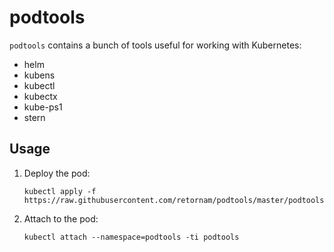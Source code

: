 # podtools


`podtools` contains a bunch of tools useful for working with Kubernetes:

- helm 
- kubens
- kubectl
- kubectx
- kube-ps1
- stern

## Usage

1. Deploy the pod:

   ```
   kubectl apply -f https://raw.githubusercontent.com/retornam/podtools/master/podtools.yaml
   ```

2. Attach to the pod:

   ```
   kubectl attach --namespace=podtools -ti podtools
   ```

